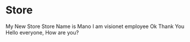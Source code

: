 # Store
My New Store 
Store Name is Mano
I am visionet employee
Ok
Thank You
Hello everyone, How are you?